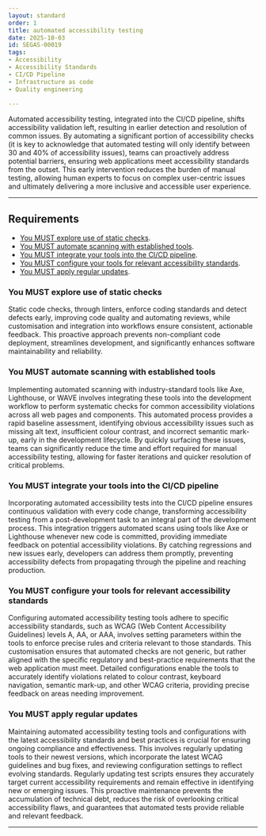 ```yaml
---
layout: standard
order: 1
title: automated accessibility testing
date: 2025-10-03
id: SEGAS-00019
tags:
- Accessibility
- Accessibility Standards
- CI/CD Pipeline
- Infrastructure as code
- Quality engineering
  
---
```


Automated accessibility testing, integrated into the CI/CD pipeline, shifts accessibility validation left, resulting in earlier detection and resolution of common issues. By automating a significant portion of accessibility checks (it is key to acknowledge that automated testing will only identify between 30 and 40% of accessibility issues), teams can proactively address potential barriers, ensuring web applications meet accessibility standards from the outset. This early intervention reduces the burden of manual testing, allowing human experts to focus on complex user-centric issues and ultimately delivering a more inclusive and accessible user experience.

---

## Requirements

- [You MUST explore use of static checks](#You-MUST-explore-use-of-static-checks).
- [You MUST automate scanning with established tools](#You-MUST-automate-scanning-with-established-tools).
- [You MUST integrate your tools into the CI/CD pipeline](#You-MUST-integrate-your-tools-into-the-CI/CD-pipeline).
- [You MUST configure your tools for relevant accessibility standards](#You-MUST-configure-your-tools-for-relevant-accessibility-standards).
- [You MUST apply regular updates](#You-MUST-apply-regular-updates).

### You MUST explore use of static checks

Static code checks, through linters, enforce coding standards and detect defects early, improving code quality and automating reviews, while customisation and integration into workflows ensure consistent, actionable feedback. This proactive approach prevents non-compliant code deployment, streamlines development, and significantly enhances software maintainability and reliability.

### You MUST automate scanning with established tools

Implementing automated scanning with industry-standard tools like Axe, Lighthouse, or WAVE involves integrating these tools into the development workflow to perform systematic checks for common accessibility violations across all web pages and components. This automated process provides a rapid baseline assessment, identifying obvious accessibility issues such as missing alt text, insufficient colour contrast, and incorrect semantic mark-up, early in the development lifecycle. By quickly surfacing these issues, teams can significantly reduce the time and effort required for manual accessibility testing, allowing for faster iterations and quicker resolution of critical problems. 


### You MUST integrate your tools into the CI/CD pipeline

Incorporating automated accessibility tests into the CI/CD pipeline ensures continuous validation with every code change, transforming accessibility testing from a post-development task to an integral part of the development process. This integration triggers automated scans using tools like Axe or Lighthouse whenever new code is committed, providing immediate feedback on potential accessibility violations. By catching regressions and new issues early, developers can address them promptly, preventing accessibility defects from propagating through the pipeline and reaching production.

### You MUST configure your tools for relevant accessibility standards

Configuring automated accessibility testing tools adhere to specific accessibility standards, such as WCAG (Web Content Accessibility Guidelines) levels A, AA, or AAA, involves setting parameters within the tools to enforce precise rules and criteria relevant to those standards. This customisation ensures that automated checks are not generic, but rather aligned with the specific regulatory and best-practice requirements that the web application must meet. Detailed configurations enable the tools to accurately identify violations related to colour contrast, keyboard navigation, semantic mark-up, and other WCAG criteria, providing precise feedback on areas needing improvement. 

### You MUST apply regular updates

Maintaining automated accessibility testing tools and configurations with the latest accessibility standards and best practices is crucial for ensuring ongoing compliance and effectiveness. This involves regularly updating tools to their newest versions, which incorporate the latest WCAG guidelines and bug fixes, and reviewing configuration settings to reflect evolving standards. Regularly updating test scripts ensures they accurately target current accessibility requirements and remain effective in identifying new or emerging issues. This proactive maintenance prevents the accumulation of technical debt, reduces the risk of overlooking critical accessibility flaws, and guarantees that automated tests provide reliable and relevant feedback. 



---
